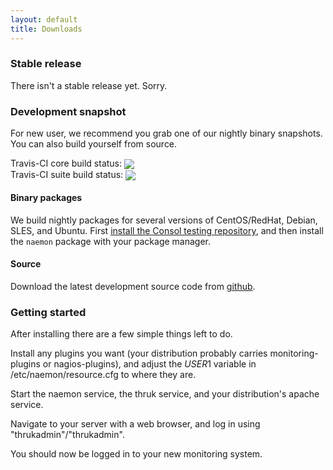 ```yaml
---
layout: default
title: Downloads
---
```


### Stable release
There isn't a stable release yet. Sorry.

### Development snapshot
For new user, we recommend you grab one of our nightly binary snapshots. You can also build yourself from source.

Travis-CI core build status: <a href="https://travis-ci.org/naemon/naemon-core" alt="Build Status"><img style="vertical-align:sub;" src="https://travis-ci.org/naemon/naemon-core.png?branch=master"></a><br />
Travis-CI suite build status: <a href="https://travis-ci.org/naemon/naemon" alt="Build Status"><img style="vertical-align:sub;" src="https://travis-ci.org/naemon/naemon.png?branch=master"></a>

#### Binary packages
We build nightly packages for several versions of CentOS/RedHat, Debian, SLES, and Ubuntu. First [install the Consol testing repository](http://labs.consol.de/repo/testing/), and then install the `naemon` package with your package manager.

#### Source
Download the latest development source code from [github](http://github.com/naemon/naemon).

### Getting started
After installing there are a few simple things left to do.

Install any plugins you want (your distribution probably carries monitoring-plugins or nagios-plugins), and adjust the $USER1$ variable in /etc/naemon/resource.cfg to where they are.

Start the naemon service, the thruk service, and your distribution's apache service.

Navigate to your server with a web browser, and log in using "thrukadmin"/"thrukadmin".

You should now be logged in to your new monitoring system.
